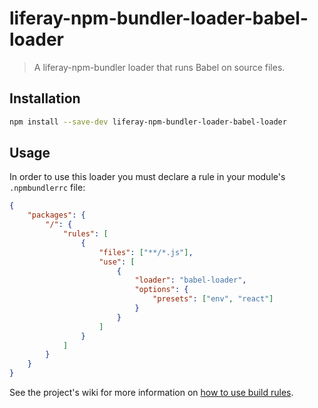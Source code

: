 # liferay-npm-bundler-loader-babel-loader

> A liferay-npm-bundler loader that runs Babel on source files.

## Installation

```sh
npm install --save-dev liferay-npm-bundler-loader-babel-loader
```

## Usage

In order to use this loader you must declare a rule in your module's `.npmbundlerrc` file:

```json
{
	"packages": {
		"/": {
			"rules": [
				{
					"files": ["**/*.js"],
					"use": [
						{
							"loader": "babel-loader",
							"options": {
								"presets": ["env", "react"]
							}
						}
					]
				}
			]
		}
	}
}
```

See the project's wiki for more information on
[how to use build rules](https://github.com/liferay/liferay-js-toolkit/wiki/How-to-use-build-rules).
